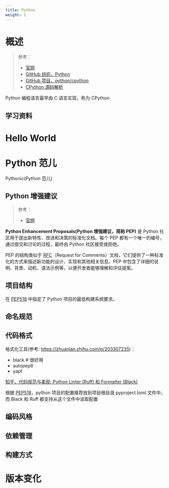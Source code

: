 ```yaml
---
title: Python
weight: 1
---
```


# 概述

> 参考：
>
> - [官网](https://www.python.org/)
> - [GitHub 组织，Python](https://github.com/python)
> - [GitHub 项目，python/cpython](https://github.com/python/cpython)
> - [CPython 源码解析](https://realpython.com/cpython-source-code-guide)

Python 编程语言最早由 C 语言实现，称为 CPython

## 学习资料

# Hello World

# Python 范儿

Pythonic(Python 范儿)

## Python 增强建议

> 参考：
>
> - [官网](https://peps.python.org/)

**Python Enhancement Proposals(Python 增强建议，简称 PEP)** 是 Python 社区用于提出新特性、改进和决策的标准化文档。每个 PEP 都有一个唯一的编号，通过提交和讨论的过程，最终由 Python 社区接受或拒绝。

PEP 的结构类似于 [RFC](docs/x_标准化/Internet/RFC.md)（Request for Comments）文档，它们提供了一种标准化的方式来描述新功能的设计、实现和其他相关信息。PEP 中包含了详细的说明、背景、动机、语法示例等，以便开发者能够理解和评估提案。

## 项目结构

在 [PEP518](https://link.zhihu.com/?target=https%3A//peps.python.org/pep-0518/) 中指定了 Python 项目的最低构建系统要求。

## 命名规范

## 代码格式

格式化工具(参考: https://zhuanlan.zhihu.com/p/203307235)：

- black # 很好用
- autopep8
- yapf

[知乎，代码规范与美观: Python Linter (Ruff) 和 Formatter (Black)](https://zhuanlan.zhihu.com/p/624590679)

根据 [PEP518](https://link.zhihu.com/?target=https%3A//peps.python.org/pep-0518/)，python 项目的配置推荐放到项目根目录 pyproject.toml 文件中，而 Black 和 Ruff 都支持从这个文件中读取配置

## 编码风格

## 依赖管理

## 构建方式

# 版本变化
